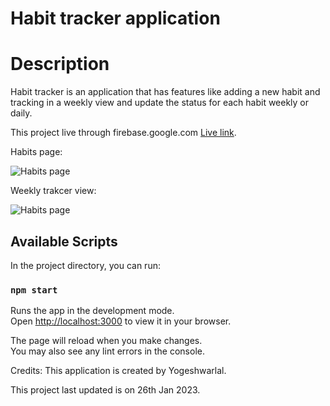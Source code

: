 # Habit tracker application

# Description
Habit tracker is an application that has features like adding a new habit and tracking in a weekly view and update the status for each habit weekly or daily.

This project live through firebase.google.com [Live link](https://habit-tracker-ef3c4.web.app/).

Habits page:

![Habits page](https://i.ibb.co/Wyq0BSm/habit.png)


Weekly trakcer view:

![Habits page](https://i.ibb.co/0CNbmSC/habit.png)



## Available Scripts

In the project directory, you can run:

### `npm start`

Runs the app in the development mode.\
Open [http://localhost:3000](http://localhost:3000) to view it in your browser.

The page will reload when you make changes.\
You may also see any lint errors in the console.


Credits: This application is created by Yogeshwarlal.

This project last updated is on 26th Jan 2023.
